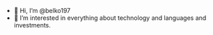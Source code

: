 - 👋 Hi, I’m @belko197
- 👀 I’m interested in everything about technology and languages and investments.
  

<!---
belko197/belko197 is a ✨ special ✨ repository because its `README.md` (this file) appears on your GitHub profile.
You can click the Preview link to take a look at your changes.
--->
